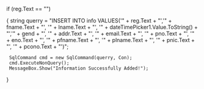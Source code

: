  if (reg.Text == "")

 {
     string querry = "INSERT INTO info VALUES('" + reg.Text + "','" + fname.Text + "', '" + lname.Text + "', '" + dateTimePicker1.Value.ToString() + "','" + gend + "', '" + addr.Text + "', '" + email.Text + "', '" + pno.Text + "', '" + eno.Text + "', '" + pfname.Text + "', '" + plname.Text + "', '" + pnic.Text + "', '" + pcono.Text + "')";

     SqlCommand cmd = new SqlCommand(querry, Con);
     cmd.ExecuteNonQuery();
     MessageBox.Show("Information Successfully Added!");
 }

